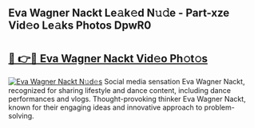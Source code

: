 ## Eva Wagner Nackt Le𝚊k𝚎d N𝚞𝚍e - Part-xze Vid𝚎o Le𝚊ks Photos DpwR0

# <h2><a href="http://fb54zz.evod.top/?m=Eva+Wagner+Nackt">🔗 👉🔴 Eva Wagner Nackt Vid𝚎o Ph𝚘t𝚘s</a></h2>

[![Eva Wagner Nackt N𝚞d𝚎s](https://i.imgur.com/8V9OHl7.gif)](http://fb54zz.evod.top/?m=Eva+Wagner+Nackt)
Social media sensation Eva Wagner Nackt, recognized for sharing lifestyle and dance content, including dance performances and vlogs. Thought-provoking thinker Eva Wagner Nackt, known for their engaging ideas and innovative approach to problem-solving. 
